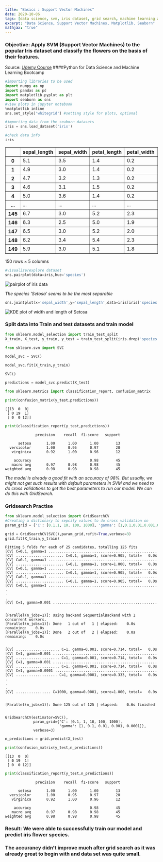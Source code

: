 ```yaml
---
title: "Basics : Support Vector Machines"
date: 2020-10-06
tags: [data science, svm, iris dataset, grid search, machine learning algorithms]
excerpt: "Data Science, Support Vector Machines, Matplotlib, Seaborn"
mathjax: "true"
---
```



### Objective: Apply SVM (Support Vector Machines) to the popular Iris dataset and classify the flowers on the basis of their features.
Source: [Udemy Course](https://www.udemy.com/course/python-for-data-science-and-machine-learning-bootcamp/) ####Python for Data Science and Machine Learning Bootcamp  


```python
#importing libraries to be used
import numpy as np
import pandas as pd
import matplotlib.pyplot as plt
import seaborn as sns
#view plots in jupyter notebook
%matplotlib inline
sns.set_style('whitegrid') #setting style for plots, optional
```


```python
#importing data from the seaborn datasets
iris = sns.load_dataset('iris')
```


```python
#check data info
iris
```




<div>
<style scoped>
    .dataframe tbody tr th:only-of-type {
        vertical-align: middle;
    }

    .dataframe tbody tr th {
        vertical-align: top;
    }

    .dataframe thead th {
        text-align: right;
    }
</style>
<table border="1" class="dataframe">
  <thead>
    <tr style="text-align: right;">
      <th></th>
      <th>sepal_length</th>
      <th>sepal_width</th>
      <th>petal_length</th>
      <th>petal_width</th>
      <th>species</th>
    </tr>
  </thead>
  <tbody>
    <tr>
      <th>0</th>
      <td>5.1</td>
      <td>3.5</td>
      <td>1.4</td>
      <td>0.2</td>
      <td>setosa</td>
    </tr>
    <tr>
      <th>1</th>
      <td>4.9</td>
      <td>3.0</td>
      <td>1.4</td>
      <td>0.2</td>
      <td>setosa</td>
    </tr>
    <tr>
      <th>2</th>
      <td>4.7</td>
      <td>3.2</td>
      <td>1.3</td>
      <td>0.2</td>
      <td>setosa</td>
    </tr>
    <tr>
      <th>3</th>
      <td>4.6</td>
      <td>3.1</td>
      <td>1.5</td>
      <td>0.2</td>
      <td>setosa</td>
    </tr>
    <tr>
      <th>4</th>
      <td>5.0</td>
      <td>3.6</td>
      <td>1.4</td>
      <td>0.2</td>
      <td>setosa</td>
    </tr>
    <tr>
      <th>...</th>
      <td>...</td>
      <td>...</td>
      <td>...</td>
      <td>...</td>
      <td>...</td>
    </tr>
    <tr>
      <th>145</th>
      <td>6.7</td>
      <td>3.0</td>
      <td>5.2</td>
      <td>2.3</td>
      <td>virginica</td>
    </tr>
    <tr>
      <th>146</th>
      <td>6.3</td>
      <td>2.5</td>
      <td>5.0</td>
      <td>1.9</td>
      <td>virginica</td>
    </tr>
    <tr>
      <th>147</th>
      <td>6.5</td>
      <td>3.0</td>
      <td>5.2</td>
      <td>2.0</td>
      <td>virginica</td>
    </tr>
    <tr>
      <th>148</th>
      <td>6.2</td>
      <td>3.4</td>
      <td>5.4</td>
      <td>2.3</td>
      <td>virginica</td>
    </tr>
    <tr>
      <th>149</th>
      <td>5.9</td>
      <td>3.0</td>
      <td>5.1</td>
      <td>1.8</td>
      <td>virginica</td>
    </tr>
  </tbody>
</table>
<p>150 rows × 5 columns</p>
</div>




```python
#visualize/explore dataset
sns.pairplot(data=iris,hue='species')
```

<img src="{{ site.url }}{{ site.baseurl }}/images/SVM/pairplot_svm.png" alt="pairplot of iris data">


_The species 'Setosa' seems to be the most separable_


```python
sns.jointplot(x='sepal_width',y='sepal_length',data=iris[iris['species']=='setosa'],kind='kde',cmap='coolwarm_r')
```


<img src="{{ site.url }}{{ site.baseurl }}/images/SVM/kde_svm.png" alt="KDE plot of width and length of Setosa">

### Split data into Train and test datasets and train model


```python
from sklearn.model_selection import train_test_split
X_train, X_test, y_train, y_test = train_test_split(iris.drop('species',axis=1),iris['species'],test_size=0.3, random_state=101)
```


```python
from sklearn.svm import SVC
```


```python
model_svc = SVC()
```


```python
model_svc.fit(X_train,y_train)
```




    SVC()




```python
predictions = model_svc.predict(X_test)
```


```python
from sklearn.metrics import classification_report, confusion_matrix
```


```python
print(confusion_matrix(y_test,predictions))
```

    [[13  0  0]
     [ 0 19  1]
     [ 0  0 12]]



```python
print(classification_report(y_test,predictions))
```

                  precision    recall  f1-score   support

          setosa       1.00      1.00      1.00        13
      versicolor       1.00      0.95      0.97        20
       virginica       0.92      1.00      0.96        12

        accuracy                           0.98        45
       macro avg       0.97      0.98      0.98        45
    weighted avg       0.98      0.98      0.98        45



_The model is already a good fit with an accuracy of 98%. But usually, we might not get such results with default parameters in SVM and we need to do cross validations to get the best parameters to run our model. We can do this with GridSearch._

### Gridsearch Practise


```python
from sklearn.model_selection import GridSearchCV
#Creating a dictionary to sepcify values to do cross validation on
param_grid = {'C': [0.1,1, 10, 100, 1000], 'gamma': [1,0.1,0.01,0.001,0.0001]}
```


```python
grid = GridSearchCV(SVC(),param_grid,refit=True,verbose=3)
grid.fit(X_train,y_train)
```

    Fitting 5 folds for each of 25 candidates, totalling 125 fits
    [CV] C=0.1, gamma=1 ..................................................
    [CV] ...................... C=0.1, gamma=1, score=0.905, total=   0.0s
    [CV] C=0.1, gamma=1 ..................................................
    [CV] ...................... C=0.1, gamma=1, score=1.000, total=   0.0s
    [CV] C=0.1, gamma=1 ..................................................
    [CV] ...................... C=0.1, gamma=1, score=0.905, total=   0.0s
    [CV] C=0.1, gamma=1 ..................................................
    [CV] ...................... C=0.1, gamma=1, score=0.905, total=   0.0s
    [CV] C=0.1, gamma=1 ..................................................
    .
    .
    .
    [CV] C=1, gamma=0.001 ................................................


    [Parallel(n_jobs=1)]: Using backend SequentialBackend with 1 concurrent workers.
    [Parallel(n_jobs=1)]: Done   1 out of   1 | elapsed:    0.0s remaining:    0.0s
    [Parallel(n_jobs=1)]: Done   2 out of   2 | elapsed:    0.0s remaining:    0.0s


    [CV] .................... C=1, gamma=0.001, score=0.714, total=   0.0s
    [CV] C=1, gamma=0.001 ................................................
    [CV] .................... C=1, gamma=0.001, score=0.714, total=   0.0s
    [CV] C=1, gamma=0.001 ................................................
    [CV] .................... C=1, gamma=0.001, score=0.714, total=   0.0s
    [CV] C=1, gamma=0.0001 ...............................................
    [CV] ................... C=1, gamma=0.0001, score=0.333, total=   0.0s
    .
    .
    .
    [CV] ................ C=1000, gamma=0.0001, score=1.000, total=   0.0s


    [Parallel(n_jobs=1)]: Done 125 out of 125 | elapsed:    0.6s finished


    GridSearchCV(estimator=SVC(),
                 param_grid={'C': [0.1, 1, 10, 100, 1000],
                             'gamma': [1, 0.1, 0.01, 0.001, 0.0001]},
                 verbose=3)


```python
n_predictions = grid.predict(X_test)
```


```python
print(confusion_matrix(y_test,n_predictions))
```

    [[13  0  0]
     [ 0 19  1]
     [ 0  0 12]]



```python
print(classification_report(y_test,n_predictions))
```

                  precision    recall  f1-score   support

          setosa       1.00      1.00      1.00        13
      versicolor       1.00      0.95      0.97        20
       virginica       0.92      1.00      0.96        12

        accuracy                           0.98        45
       macro avg       0.97      0.98      0.98        45
    weighted avg       0.98      0.98      0.98        45



### Result: We were able to successfully train our model and predict iris flower species.  
### The accurancy didn't improve much after grid search as it was already great to begin with and data set was quite small.
